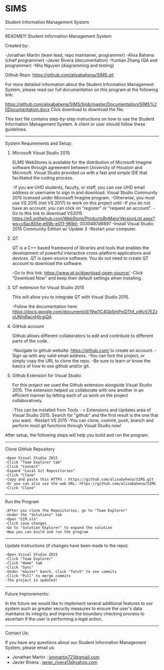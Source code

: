 # SIMS
Student Information Management System

*****************************************************
README!!!
Student Information Management System

Created by:

-Jonathan Martin (team lead, repo maintainer, programmer)
-Alixa Bahena (chief programmer)
-Javier Rivera (documentation)
-Yuntian Zhang (QA and programmer)
-Nhu Nguyen (diagramming and testing)

Github Repo:
https://github.com/alixabahena/SIMS.git

For more detailed information about the Student Information Management System, please read our full documentation on this program at the following link:

https://github.com/alixabahena/SIMS/blob/master/Documentation/SIMS%20Documentation.docx
Click download to download the file.

This text file contains step-by-step instructions on how to use the Student Information
Management System. A client or user should follow these guidelines.


*****************************************************
System Requirements and Setup:

1. Microsoft Visual Studio 2015 

	ELMS WebStores is available for the distribution of Microsoft Imagine software through agreement between University of Houston 		and Microsoft. Visual Studio provided us with a fast and simple IDE that facilitated the coding process.
	
	-If you are UHD students, faculty, or staff, you can use UHD email address or username to sign in and download. Visual Studio 		Community 2015 licensed under Microsoft Imagine program. 
	-Otherwise, you must use VS 2015 (not VS 2017) to work on this project until 
	-If you do not have an account, you can click on "register" or "request an account".
	-Go to this link to download VS2015 https://e5.onthehub.com/WebStore/ProductsByMajorVersionList.aspx?ws=c6ac855e-e69b-e011-969d-	0030487d8897
	-Install Visual Studio 2015 Community Edition w/ Update 3
	-Restart your computer.

2. QT

	QT is a C++ based frameword of libraries and tools that enables the development of powerful interactive cross-platform 			applications and devices. QT is open-source software. You do not need to create QT account to download the software.
	
	-Go to this link: https://www.qt.io/download-open-source/ 
	-Click "Download Now" and keep their default settings when installing.
	
3. QT extension for Visual Studio 2015

	This will allow you to integrate QT with Visual Studio 2015.
	
	-Follow the documentation here: https://docs.google.com/document/d/19wl1C4GbSmPnjDThf_oIKv57EZzoUNInRacnHIcgiQA

3. GitHub account
	
	Github allows different collaborators to edit and contribute to different parts of the code.
	
	-Navigate to github website: https://github.com/ to create an account.
	-Sign up with any valid email address.
	-You can fork the project, or simply copy the URL to clone the repo.
	-Be sure to learn or know the basics of how to use github and/or git.
	
4. Github Extension for Visual Studio

	For this project we used the Github extension alongside Visual Studio 2015. The extension helped us collaborate with one another 	 in an efficient manner by letting each of us work on the project collaboratively.
	
	-This can be installed from Tools - > Extensions and Updates area of Visual Studio 2015. Search for "github" and the first 		result is the one that you want.
	-Restart VS 2015
	-You can clone, commit, push, branch and perform most git functions through Visual Studio now!

After setup, the following steps will help you build and run the program.


*****************************************************
Clone GitHub Repository

 	-Open Visual Studio 2015
	-Click "Team Explorer tab"
	-Click "Connect"
	-Expand "Local Git Repositories"
	-Click "Clone"
	-Copy and paste this HTTPS : https://github.com/alixabahena/SIMS.git
	-Or you can also use the web URL: https://github.com/alixabahena/SIMS
	-Click "Clone"


*****************************************************
Run the Program

	-After you clone the Repositories, go to "Team Explorer"
	-Under the "Solutions" tab
	-Open "SIM.sln"
	-Click save changes
	-Go to "Solution Explorer" to expand the solution
	-Now you can build and run the program
	

*****************************************************
Update Instructions (if changes have been made to the repo)	
	
	-Open Visual Studio 2015
	-Click "Team Explorer"
	-Click "Home" tab
	-Click "Sync"
	-Under "master" banch, click "fetch" to see commits
	-Click "Pull" to merge commits
	-The project is updated!


*****************************************************
Future Improvements:

In the future we would like to implement several additional features to our system such as greater security measures to ensure the user's data maintains its integrity and improve the boundary checking process to ascertain if the user is performing a legal action.


*****************************************************
Contact Us:

If you have any questions about our Student Information Management System, please email us:

- Jonathan Martin	: jonmartin721@gmail.com
- Javier Rivera		: javier_rivera13@yahoo.com
